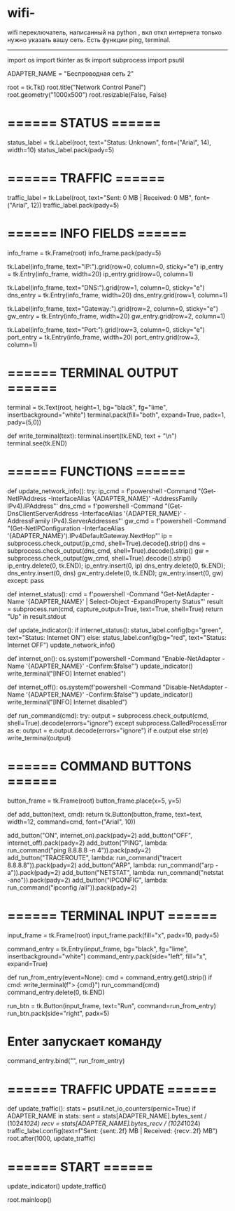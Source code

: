 # wifi-
wifi переключатель, написанный на python , вкл откл интернета только нужно указать вашу сеть. Есть функции ping, terminal.

---------------------------------------------------------------------------------------------------------------------------
import os
import tkinter as tk
import subprocess
import psutil

ADAPTER_NAME = "Беспроводная сеть 2"

root = tk.Tk()
root.title("Network Control Panel")
root.geometry("1000x500")
root.resizable(False, False)

# ====== STATUS ======
status_label = tk.Label(root, text="Status: Unknown", font=("Arial", 14), width=10)
status_label.pack(pady=5)

# ====== TRAFFIC ======
traffic_label = tk.Label(root, text="Sent: 0 MB | Received: 0 MB", font=("Arial", 12))
traffic_label.pack(pady=5)

# ====== INFO FIELDS ======
info_frame = tk.Frame(root)
info_frame.pack(pady=5)

tk.Label(info_frame, text="IP:").grid(row=0, column=0, sticky="e")
ip_entry = tk.Entry(info_frame, width=20)
ip_entry.grid(row=0, column=1)

tk.Label(info_frame, text="DNS:").grid(row=1, column=0, sticky="e")
dns_entry = tk.Entry(info_frame, width=20)
dns_entry.grid(row=1, column=1)

tk.Label(info_frame, text="Gateway:").grid(row=2, column=0, sticky="e")
gw_entry = tk.Entry(info_frame, width=20)
gw_entry.grid(row=2, column=1)

tk.Label(info_frame, text="Port:").grid(row=3, column=0, sticky="e")
port_entry = tk.Entry(info_frame, width=20)
port_entry.grid(row=3, column=1)

# ====== TERMINAL OUTPUT ======
terminal = tk.Text(root, height=1, bg="black", fg="lime", insertbackground="white")
terminal.pack(fill="both", expand=True, padx=1, pady=(5,0))

def write_terminal(text):
    terminal.insert(tk.END, text + "\n")
    terminal.see(tk.END)

# ====== FUNCTIONS ======
def update_network_info():
    try:
        ip_cmd = f'powershell -Command "(Get-NetIPAddress -InterfaceAlias \'{ADAPTER_NAME}\' -AddressFamily IPv4).IPAddress"'
        dns_cmd = f'powershell -Command "(Get-DnsClientServerAddress -InterfaceAlias \'{ADAPTER_NAME}\' -AddressFamily IPv4).ServerAddresses"'
        gw_cmd = f'powershell -Command "(Get-NetIPConfiguration -InterfaceAlias \'{ADAPTER_NAME}\').IPv4DefaultGateway.NextHop"'
        ip = subprocess.check_output(ip_cmd, shell=True).decode().strip()
        dns = subprocess.check_output(dns_cmd, shell=True).decode().strip()
        gw = subprocess.check_output(gw_cmd, shell=True).decode().strip()
        ip_entry.delete(0, tk.END); ip_entry.insert(0, ip)
        dns_entry.delete(0, tk.END); dns_entry.insert(0, dns)
        gw_entry.delete(0, tk.END); gw_entry.insert(0, gw)
    except:
        pass

def internet_status():
    cmd = f'powershell -Command "Get-NetAdapter -Name \'{ADAPTER_NAME}\' | Select-Object -ExpandProperty Status"'
    result = subprocess.run(cmd, capture_output=True, text=True, shell=True)
    return "Up" in result.stdout

def update_indicator():
    if internet_status():
        status_label.config(bg="green", text="Status: Internet ON")
    else:
        status_label.config(bg="red", text="Status: Internet OFF")
    update_network_info()

def internet_on():
    os.system(f'powershell -Command "Enable-NetAdapter -Name \'{ADAPTER_NAME}\' -Confirm:$false"')
    update_indicator()
    write_terminal("[INFO] Internet enabled")

def internet_off():
    os.system(f'powershell -Command "Disable-NetAdapter -Name \'{ADAPTER_NAME}\' -Confirm:$false"')
    update_indicator()
    write_terminal("[INFO] Internet disabled")

def run_command(cmd):
    try:
        output = subprocess.check_output(cmd, shell=True).decode(errors="ignore")
    except subprocess.CalledProcessError as e:
        output = e.output.decode(errors="ignore") if e.output else str(e)
    write_terminal(output)

# ====== COMMAND BUTTONS ======
button_frame = tk.Frame(root)
button_frame.place(x=5, y=5)

def add_button(text, cmd):
    return tk.Button(button_frame, text=text, width=12, command=cmd, font=("Arial", 10))

add_button("ON", internet_on).pack(pady=2)
add_button("OFF", internet_off).pack(pady=2)
add_button("PING", lambda: run_command("ping 8.8.8.8 -n 4")).pack(pady=2)
add_button("TRACEROUTE", lambda: run_command("tracert 8.8.8.8")).pack(pady=2)
add_button("ARP", lambda: run_command("arp -a")).pack(pady=2)
add_button("NETSTAT", lambda: run_command("netstat -ano")).pack(pady=2)
add_button("IPCONFIG", lambda: run_command("ipconfig /all")).pack(pady=2)

# ====== TERMINAL INPUT ======
input_frame = tk.Frame(root)
input_frame.pack(fill="x", padx=10, pady=5)

command_entry = tk.Entry(input_frame, bg="black", fg="lime", insertbackground="white")
command_entry.pack(side="left", fill="x", expand=True)

def run_from_entry(event=None):
    cmd = command_entry.get().strip()
    if cmd:
        write_terminal(f"> {cmd}")
        run_command(cmd)
        command_entry.delete(0, tk.END)

run_btn = tk.Button(input_frame, text="Run", command=run_from_entry)
run_btn.pack(side="right", padx=5)

# Enter запускает команду
command_entry.bind("<Return>", run_from_entry)

# ====== TRAFFIC UPDATE ======
def update_traffic():
    stats = psutil.net_io_counters(pernic=True)
    if ADAPTER_NAME in stats:
        sent = stats[ADAPTER_NAME].bytes_sent / (1024*1024)
        recv = stats[ADAPTER_NAME].bytes_recv / (1024*1024)
        traffic_label.config(text=f"Sent: {sent:.2f} MB | Received: {recv:.2f} MB")
    root.after(1000, update_traffic)

# ====== START ======
update_indicator()
update_traffic()

root.mainloop()
